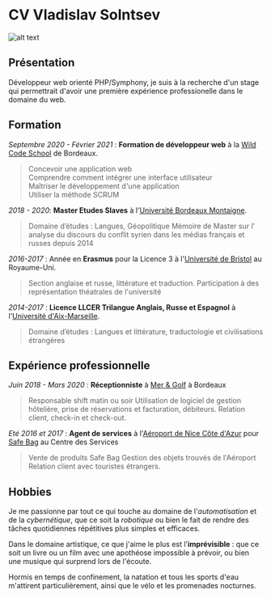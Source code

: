 
# CV Vladislav Solntsev

![alt text](https://media-exp1.licdn.com/dms/image/C5603AQEFgQjJjrjN_Q/profile-displayphoto-shrink_200_200/0?e=1610582400&v=beta&t=lwm3PZG4wsNLObN6k1ArzULnTrhS0a_StxHApVR4KBI "Photo CV")

## Présentation
Développeur web orienté PHP/Symphony, je suis à la recherche d'un stage qui permettrait d'avoir une première expérience professionelle dans le domaine du web.

## Formation
*Septembre 2020 - Février 2021* : **Formation de développeur web** à la [Wild Code School](www.wildcodeschool.com) de Bordeaux.
>Concevoir une application web  
>Comprendre comment intégrer une interface utilisateur  
>Maîtriser le développement d'une application  
>Utiliser la méthode SCRUM

*2018 - 2020*: **Master Etudes Slaves** à l'[Université Bordeaux Montaigne](https://www.u-bordeaux-montaigne.fr/fr/index.html).
>Domaine d’études : Langues, Géopolitique
>Mémoire de Master sur l' analyse du discours du conflit syrien dans les médias français et russes depuis 2014

*2016-2017* : Année en **Erasmus** pour la Licence 3 à l'[Université de Bristol](https://www.bristol.ac.uk/)  au Royaume-Uni.
>Section anglaise et russe, littérature et traduction.
>Participation à des représentation théatrales de l'université

*2014-2017* : **Licence LLCER Trilangue Anglais, Russe et Espagnol** à l'[Université d'Aix-Marseille](https://www.univ-amu.fr/).
>Domaine d’études : Langues et littérature, traductologie et civilisations étrangères

## Expérience professionnelle
*Juin 2018 - Mars 2020* : **Réceptionniste** à [Mer & Golf](https://www.meretgolf.com/)  à Bordeaux
>Responsable shift matin ou soir
>Utilisation de logiciel de gestion hôtelière, prise de réservations et facturation, débiteurs.
>Relation client, check-in et check-out. 


*Eté 2016 et 2017* : **Agent de services** à l'[Aéroport de Nice Côte d'Azur](https://www.nice.aeroport.fr/)  pour [Safe Bag](https://www.safe-bag.com/fr/airports/nce/) au Centre des Services 
 > Vente de produits Safe Bag
 > Gestion des objets trouvés de l'Aéroport
 > Relation client avec touristes étrangers.
 
## Hobbies

Je me passionne par tout ce qui touche au domaine de l'*automatisation* et de la *cybernétique*, que ce soit la *robotique* ou bien le fait de rendre des tâches quotidiennes répétitives plus simples et efficaces.

Dans le domaine artistique, ce que j'aime le plus est l'**imprévisible** : que ce soit un livre ou un film avec une apothéose impossible à prévoir, ou bien une musique qui surprend lors de l'écoute.

Hormis en temps de confinement, la natation et tous les sports d'eau m'attirent particulièrement, ainsi que le vélo et les promenades nocturnes.


